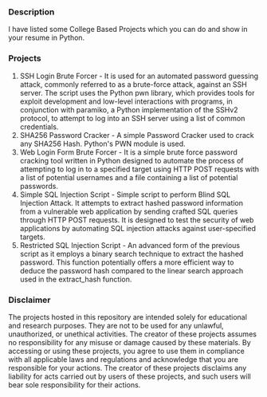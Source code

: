 ### Description

I have listed some College Based Projects which you can do and show in your resume in Python. 

### Projects

1. SSH Login Brute Forcer - It is used for an automated password guessing attack, commonly referred to as a brute-force attack, against an SSH server. The script uses the Python pwn library, which provides tools for exploit development and low-level interactions with programs, in conjunction with paramiko, a Python implementation of the SSHv2 protocol, to attempt to log into an SSH server using a list of common credentials.
2. SHA256 Password Cracker - A simple Password Cracker used to crack any SHA256 Hash. Python's PWN module is used.
3. Web Login Form Brute Forcer - It is a simple brute force password cracking tool written in Python designed to automate the process of attempting to log in to a specified target using HTTP POST requests with a list of potential usernames and a file containing a list of potential passwords.
4. Simple SQL Injection Script - Simple script to perform Blind SQL Injection Attack. It attempts to extract hashed password information from a vulnerable web application by sending crafted SQL queries through HTTP POST requests. It is designed to test the security of web applications by automating SQL injection attacks against user-specified targets.
5. Restricted SQL Injection Script - An advanced form of the previous script as it employs a binary search technique to extract the hashed password. This function potentially offers a more efficient way to deduce the password hash compared to the linear search approach used in the extract_hash function.
   
### Disclaimer

The projects hosted in this repository are intended solely for educational and research purposes. They are not to be used for any unlawful, unauthorized, or unethical activities. The creator of these projects assumes no responsibility for any misuse or damage caused by these materials. By accessing or using these projects, you agree to use them in compliance with all applicable laws and regulations and acknowledge that you are responsible for your actions. The creator of these projects disclaims any liability for acts carried out by users of these projects, and such users will bear sole responsibility for their actions.
